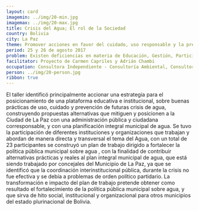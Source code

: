 ```yaml
---
layout: card
imagemin: ../img/20-min.jpg
imagemax: ../img/20-max.jpg
title: Crisis del Agua; El rol de la Sociedad
country: Bolivia
city: La Paz
theme: Promover acciones en favor del cuidado, uso responsable y la prevención de futuras crisis de agua.
period: 25 y 26 de agosto 2017
problem: Existen deficiencias en materia de Educación, Gestión, Participación y Control Social entorno a la corresponsabilidad del abastecimiento sostenible de agua en el área Metropolitana de La Paz.
facilitator: Proyecto de Carmen Capriles y Adrián Chambi
occupation: Consultora Independiente - Consultoría Ambiental, Consultor Independiente - Consultoría en Juventudes
person: ../img/20-person.jpg
ribbon: true
---
```


El taller identificó principalmente accionar una estrategia para el posicionamiento de una plataforma educativa e institucional, sobre buenas prácticas de uso, cuidado y prevención de futuras crisis de agua, construyendo propuestas alternativas que mitiguen y posicionen a la Ciudad de La Paz con una administración pública y ciudadana corresponsable, y con una planificación integral municipal de agua. Se tuvo la participación de diferentes instituciones y organizaciones que trabajan y abordan de manera directa y transversal el tema del Agua, con un total de 23 participantes se construyó un plan de trabajo dirigido a fortalecer la política pública municipal sobre agua , con la finalidad de contribuir alternativas prácticas y reales al plan integral municipal de agua, que está siendo trabajado por concejales del Municipio de La Paz, ya que se identificó que la coordinación interinstitucional pública, durante la crisis no fue efectiva y se debía a problemas de orden político partidario.  La transformación e impacto del plan de trabajo pretende obtener como resultado el fortalecimiento de la política pública municipal sobre agua, y que sirva de hito social, institucional y organizacional para otros municipios del estado plurinacional de Bolivia.
